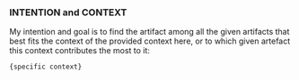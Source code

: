 ### INTENTION and  CONTEXT
My intention and goal is to find the artifact among all the given artifacts that best fits the context of the provided context here, or to which given artefact this context contributes the most to it:

```
{specific context}
```